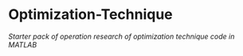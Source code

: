 # Optimization-Technique
_Starter pack of operation research of optimization technique code in MATLAB_
